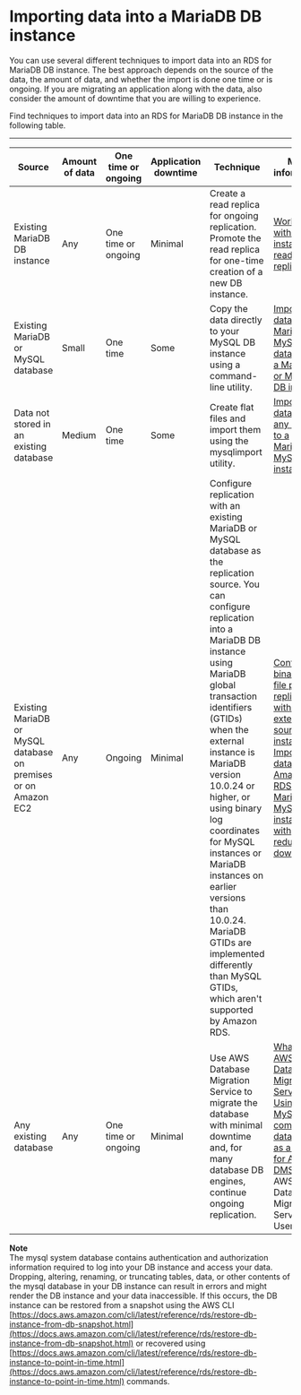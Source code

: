 # Importing data into a MariaDB DB instance<a name="MariaDB.Procedural.Importing"></a>

You can use several different techniques to import data into an RDS for MariaDB DB instance\. The best approach depends on the source of the data, the amount of data, and whether the import is done one time or is ongoing\. If you are migrating an application along with the data, also consider the amount of downtime that you are willing to experience\.

Find techniques to import data into an RDS for MariaDB DB instance in the following table\.


****  

| Source | Amount of data | One time or ongoing | Application downtime | Technique | More information | 
| --- | --- | --- | --- | --- | --- | 
| Existing MariaDB DB instance | Any | One time or ongoing | Minimal | Create a read replica for ongoing replication\. Promote the read replica for one\-time creation of a new DB instance\. | [Working with DB instance read replicas](USER_ReadRepl.md) | 
| Existing MariaDB or MySQL database | Small | One time | Some | Copy the data directly to your MySQL DB instance using a command\-line utility\. | [Importing data from a MariaDB or MySQL database to a MariaDB or MySQL DB instance](MySQL.Procedural.Importing.SmallExistingMariaDB.md) | 
| Data not stored in an existing database | Medium | One time | Some | Create flat files and import them using the mysqlimport utility\. | [Importing data from any source to a MariaDB or MySQL DB instance](MySQL.Procedural.Importing.AnySourceMariaDB.md) | 
| Existing MariaDB or MySQL database on premises or on Amazon EC2 | Any | Ongoing | Minimal |  Configure replication with an existing MariaDB or MySQL database as the replication source\. You can configure replication into a MariaDB DB instance using MariaDB global transaction identifiers \(GTIDs\) when the external instance is MariaDB version 10\.0\.24 or higher, or using binary log coordinates for MySQL instances or MariaDB instances on earlier versions than 10\.0\.24\. MariaDB GTIDs are implemented differently than MySQL GTIDs, which aren't supported by Amazon RDS\.  |  [Configuring binary log file position replication with an external source instance](MySQL.Procedural.Importing.External.ReplMariaDB.md) [Importing data to an Amazon RDS MariaDB or MySQL DB instance with reduced downtime](MySQL.Procedural.Importing.NonRDSReplMariaDB.md)  | 
| Any existing database | Any | One time or ongoing | Minimal | Use AWS Database Migration Service to migrate the database with minimal downtime and, for many database DB engines, continue ongoing replication\. | [What is AWS Database Migration Service](https://docs.aws.amazon.com/dms/latest/userguide/Welcome.html) and [Using a MySQL\-compatible database as a target for AWS DMS](https://docs.aws.amazon.com/dms/latest/userguide/CHAP_Target.MySQL.html) in the AWS Database Migration Service User Guide | 

**Note**  
The mysql system database contains authentication and authorization information required to log into your DB instance and access your data\. Dropping, altering, renaming, or truncating tables, data, or other contents of the mysql database in your DB instance can result in errors and might render the DB instance and your data inaccessible\. If this occurs, the DB instance can be restored from a snapshot using the AWS CLI [https://docs.aws.amazon.com/cli/latest/reference/rds/restore-db-instance-from-db-snapshot.html](https://docs.aws.amazon.com/cli/latest/reference/rds/restore-db-instance-from-db-snapshot.html) or recovered using [https://docs.aws.amazon.com/cli/latest/reference/rds/restore-db-instance-to-point-in-time.html](https://docs.aws.amazon.com/cli/latest/reference/rds/restore-db-instance-to-point-in-time.html) commands\. 